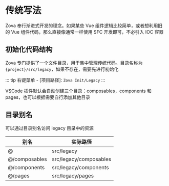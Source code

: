 # 传统写法

Zova 奉行渐进式开发的理念。如果某些 Vue 组件逻辑比较简单，或者想利用旧的 Vue 组件代码，那么直接像通常一样使用 SFC 开发即可，不必引入 IOC 容器

## 初始化代码结构

Zova 专门提供了一个文件目录，用于集中管理传统代码。目录名称为`{project}/src/legacy`，如果不存在，需要先进行初始化

::: tip
右键菜单 - [项目路径]: `Zova Init/Legacy`
:::

VSCode 插件默认会自动创建三个目录：composables，components 和 pages，也可以根据需要自行添加其他目录

## 目录别名

可以通过目录别名访问 legacy 目录中的资源

| 别名          | 实际路径               |
| ------------- | ---------------------- |
| @             | src/legacy             |
| @/composables | src/legacy/composables |
| @/components  | src/legacy/components  |
| @/pages       | src/legacy/pages       |
